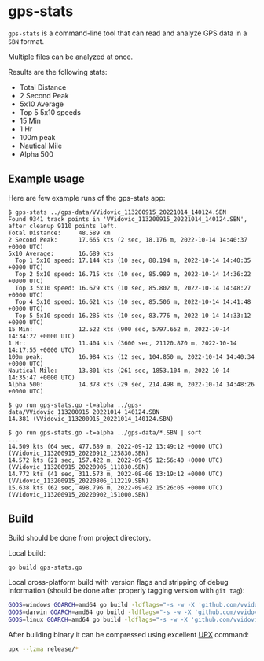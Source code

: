 # gps-stats

`gps-stats` is a command-line tool that can read and analyze GPS data in a
`SBN` format.

Multiple files can be analyzed at once.

Results are the following stats:
- Total Distance
- 2 Second Peak
- 5x10 Average
- Top 5 5x10 speeds
- 15 Min
- 1 Hr
- 100m peak
- Nautical Mile
- Alpha 500

## Example usage

Here are few example runs of the gps-stats app:
```
$ gps-stats ../gps-data/VVidovic_113200915_20221014_140124.SBN
Found 9341 track points in 'VVidovic_113200915_20221014_140124.SBN', after cleanup 9110 points left.
Total Distance:     48.589 km
2 Second Peak:      17.665 kts (2 sec, 18.176 m, 2022-10-14 14:40:37 +0000 UTC)
5x10 Average:       16.689 kts
  Top 1 5x10 speed: 17.144 kts (10 sec, 88.194 m, 2022-10-14 14:40:35 +0000 UTC)
  Top 2 5x10 speed: 16.715 kts (10 sec, 85.989 m, 2022-10-14 14:36:22 +0000 UTC)
  Top 3 5x10 speed: 16.679 kts (10 sec, 85.802 m, 2022-10-14 14:48:27 +0000 UTC)
  Top 4 5x10 speed: 16.621 kts (10 sec, 85.506 m, 2022-10-14 14:41:48 +0000 UTC)
  Top 5 5x10 speed: 16.285 kts (10 sec, 83.776 m, 2022-10-14 14:33:12 +0000 UTC)
15 Min:             12.522 kts (900 sec, 5797.652 m, 2022-10-14 14:34:22 +0000 UTC)
1 Hr:               11.404 kts (3600 sec, 21120.870 m, 2022-10-14 14:17:55 +0000 UTC)
100m peak:          16.984 kts (12 sec, 104.850 m, 2022-10-14 14:40:34 +0000 UTC)
Nautical Mile:      13.801 kts (261 sec, 1853.104 m, 2022-10-14 14:35:47 +0000 UTC)
Alpha 500:          14.378 kts (29 sec, 214.498 m, 2022-10-14 14:48:26 +0000 UTC)

$ go run gps-stats.go -t=alpha ../gps-data/VVidovic_113200915_20221014_140124.SBN
14.381 (VVidovic_113200915_20221014_140124.SBN)

$ go run gps-stats.go -t=alpha ../gps-data/*.SBN | sort
...
14.509 kts (64 sec, 477.689 m, 2022-09-12 13:49:12 +0000 UTC) (VVidovic_113200915_20220912_125830.SBN)
14.572 kts (21 sec, 157.422 m, 2022-09-05 12:56:40 +0000 UTC) (VVidovic_113200915_20220905_111830.SBN)
14.772 kts (41 sec, 311.573 m, 2022-08-06 13:19:12 +0000 UTC) (VVidovic_113200915_20220806_112219.SBN)
15.638 kts (62 sec, 498.796 m, 2022-09-02 15:26:05 +0000 UTC) (VVidovic_113200915_20220902_151000.SBN)
```

## Build

Build should be done from project directory.

Local build:
```sh
go build gps-stats.go
```

Local cross-platform build with version flags and stripping of debug information
(should be done after properly tagging version with `git tag`):
```sh
GOOS=windows GOARCH=amd64 go build -ldflags="-s -w -X 'github.com/vvidovic/gps-stats/internal/version.Version=$(git tag | tail -n1)' -X 'github.com/vvidovic/gps-stats/internal/version.Platform=windows/amd64' -X 'github.com/vvidovic/gps-stats/internal/version.BuildTime=$(git tag | tail -n1).$(date -u -Iseconds)'" -o release/gps-stats-win-amd64.exe gps-stats.go
GOOS=darwin GOARCH=amd64 go build -ldflags="-s -w -X 'github.com/vvidovic/gps-stats/internal/version.Version=$(git tag | tail -n1)' -X 'github.com/vvidovic/gps-stats/internal/version.Platform=darwin/amd64' -X 'github.com/vvidovic/gps-stats/internal/version.BuildTime=$(git tag | tail -n1).$(date -u -Iseconds)'" -o release/gps-stats-mac-amd64 gps-stats.go
GOOS=linux GOARCH=amd64 go build -ldflags="-s -w -X 'github.com/vvidovic/gps-stats/internal/version.Version=$(git tag | tail -n1)' -X 'github.com/vvidovic/gps-stats/internal/version.Platform=linux/amd64' -X 'github.com/vvidovic/gps-stats/internal/version.BuildTime=$(git tag | tail -n1).$(date -u -Iseconds)'" -o release/gps-stats-linux-amd64 gps-stats.go
```

After building binary it can be compressed using excellent
[UPX](https://upx.github.io/) command:
```sh
upx --lzma release/*
```
